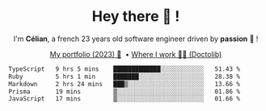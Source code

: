 <h1 align="center">Hey there 👋 !</h1>

<p align="center">I'm <b>Célian</b>, a french 23 years old software engineer driven by <b>passion</b> 👀 !</p>
<p align="center">
  <a href="https://celian.cloud">My portfolio (2023) 🚀</a> 
  ‎ •‎ 
  <a href="https://doctolib.com">Where I work 👨‍⚕️ (Doctolib)</a> 
</p>

<!--START_SECTION:waka-->

```txt
TypeScript   9 hrs 5 mins    █████████████░░░░░░░░░░░░   51.43 %
Ruby         5 hrs 1 min     ███████░░░░░░░░░░░░░░░░░░   28.38 %
Markdown     2 hrs 24 mins   ███▒░░░░░░░░░░░░░░░░░░░░░   13.66 %
Prisma       19 mins         ▒░░░░░░░░░░░░░░░░░░░░░░░░   01.86 %
JavaScript   17 mins         ▒░░░░░░░░░░░░░░░░░░░░░░░░   01.66 %
```

<!--END_SECTION:waka-->
